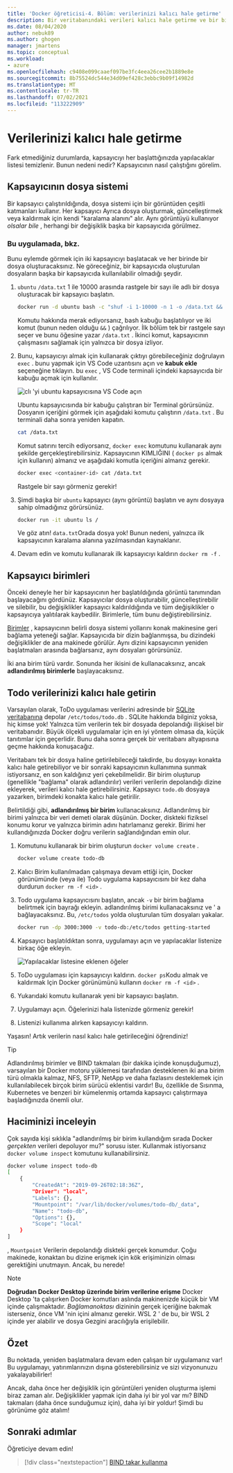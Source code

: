 ```yaml
---
title: 'Docker öğreticisi-4. Bölüm: verilerinizi kalıcı hale getirme'
description: Bir veritabanındaki verileri kalıcı hale getirme ve bir birim bağlayarak dizinleri bir kapsayıcıya paylaşma hakkında bilgi edinin.
ms.date: 08/04/2020
author: nebuk89
ms.author: ghogen
manager: jmartens
ms.topic: conceptual
ms.workload:
- azure
ms.openlocfilehash: c9408e099caaef097be3fc4eea26cee2b1889e8e
ms.sourcegitcommit: 8b75524dc544e34d09ef428c3ebbc9b09f14982d
ms.translationtype: MT
ms.contentlocale: tr-TR
ms.lasthandoff: 07/02/2021
ms.locfileid: "113222909"
---
```

# <a name="persist-your-data"></a>Verilerinizi kalıcı hale getirme

Fark etmediğiniz durumlarda, kapsayıcıyı her başlattığınızda yapılacaklar listesi temizlenir. Bunun nedeni nedir? Kapsayıcının nasıl çalıştığını görelim.

## <a name="the-containers-filesystem"></a>Kapsayıcının dosya sistemi

Bir kapsayıcı çalıştırıldığında, dosya sistemi için bir görüntüden çeşitli katmanları kullanır. Her kapsayıcı Ayrıca dosya oluşturmak, güncelleştirmek veya kaldırmak için kendi "karalama alanını" alır. Aynı görüntüyü kullanıyor *olsalar bile* , herhangi bir değişiklik başka bir kapsayıcıda görülmez.

### <a name="see-this-in-practice"></a>Bu uygulamada, bkz.

Bunu eylemde görmek için iki kapsayıcıyı başlatacak ve her birinde bir dosya oluşturacaksınız. Ne göreceğiniz, bir kapsayıcıda oluşturulan dosyaların başka bir kapsayıcıda kullanılabilir olmadığı şeydir.

1. `ubuntu` `/data.txt` 1 ile 10000 arasında rastgele bir sayı ile adlı bir dosya oluşturacak bir kapsayıcı başlatın.

    ```bash
    docker run -d ubuntu bash -c "shuf -i 1-10000 -n 1 -o /data.txt && tail -f /dev/null"
    ```

    Komutu hakkında merak ediyorsanız, bash kabuğu başlatılıyor ve iki komut (bunun neden olduğu `&&` ) çağrılıyor. İlk bölüm tek bir rastgele sayı seçer ve bunu öğesine yazar `/data.txt` . İkinci komut, kapsayıcının çalışmasını sağlamak için yalnızca bir dosya izliyor.

1. Bunu, kapsayıcıyı almak için kullanarak çıktıyı görebileceğiniz doğrulayın `exec` . bunu yapmak için VS Code uzantısını açın ve **kabuk ekle** seçeneğine tıklayın. bu `exec` , VS Code terminali içindeki kapsayıcıda bir kabuğu açmak için kullanılır.

    ![clı 'yi ubuntu kapsayıcısına VS Code açın](media/attach_shell.png)

    Ubuntu kapsayıcısında bir kabuğu çalıştıran bir Terminal görürsünüz. Dosyanın içeriğini görmek için aşağıdaki komutu çalıştırın `/data.txt` . Bu terminali daha sonra yeniden kapatın.

    ```bash
    cat /data.txt
    ```

    Komut satırını tercih ediyorsanız, `docker exec` komutunu kullanarak aynı şekilde gerçekleştirebilirsiniz. Kapsayıcının KIMLIĞINI ( `docker ps` almak için kullanın) almanız ve aşağıdaki komutla içeriğini almanız gerekir.

    ```bash
    docker exec <container-id> cat /data.txt
    ```

    Rastgele bir sayı görmeniz gerekir!

1. Şimdi başka bir `ubuntu` kapsayıcı (aynı görüntü) başlatın ve aynı dosyaya sahip olmadığınız görürsünüz.

    ```bash
    docker run -it ubuntu ls /
    ```

    Ve göz atın! `data.txt`Orada dosya yok! Bunun nedeni, yalnızca ilk kapsayıcının karalama alanına yazılmasından kaynaklanır.

1. Devam edin ve komutu kullanarak ilk kapsayıcıyı kaldırın `docker rm -f` .

## <a name="container-volumes"></a>Kapsayıcı birimleri

Önceki deneyle her bir kapsayıcının her başlatıldığında görüntü tanımından başlayacağını gördünüz. Kapsayıcılar dosya oluşturabilir, güncelleştirebilir ve silebilir, bu değişiklikler kapsayıcı kaldırıldığında ve tüm değişiklikler o kapsayıcıya yalıtılarak kaybedilir. Birimlerle, tüm bunu değiştirebilirsiniz.

[Birimler](https://docs.docker.com/storage/volumes/) , kapsayıcının belirli dosya sistemi yollarını konak makinesine geri bağlama yeteneği sağlar. Kapsayıcıda bir dizin bağlanmışsa, bu dizindeki değişiklikler de ana makinede görülür. Aynı dizini kapsayıcının yeniden başlatmaları arasında bağlarsanız, aynı dosyaları görürsünüz.

İki ana birim türü vardır. Sonunda her ikisini de kullanacaksınız, ancak **adlandırılmış birimlerle** başlayacaksınız.

## <a name="persist-your-todo-data"></a>Todo verilerinizi kalıcı hale getirin

Varsayılan olarak, ToDo uygulaması verilerini adresinde bir [SQLite veritabanına](https://www.sqlite.org/index.html) depolar `/etc/todos/todo.db` . SQLite hakkında bilginiz yoksa, hiç kimse yok! Yalnızca tüm verilerin tek bir dosyada depolandığı ilişkisel bir veritabanıdır. Büyük ölçekli uygulamalar için en iyi yöntem olmasa da, küçük tanıtımlar için geçerlidir. Bunu daha sonra gerçek bir veritabanı altyapısına geçme hakkında konuşacağız.

Veritabanı tek bir dosya haline getirilebileceği takdirde, bu dosyayı konakta kalıcı hale getirebiliyor ve bir sonraki kapsayıcının kullanımına sunmak istiyorsanız, en son kaldığınız yeri çekebilmelidir. Bir birim oluşturup (genellikle "bağlama" olarak adlandırılır) verileri verilerin depolandığı dizine ekleyerek, verileri kalıcı hale getirebilirsiniz. Kapsayıcı `todo.db` dosyaya yazarken, birimdeki konakta kalıcı hale getirilir.

Belirtildiği gibi, **adlandırılmış bir birim** kullanacaksınız. Adlandırılmış bir birimi yalnızca bir veri demeti olarak düşünün. Docker, diskteki fiziksel konumu korur ve yalnızca birimin adını hatırlamanız gerekir. Birimi her kullandığınızda Docker doğru verilerin sağlandığından emin olur.

1. Komutunu kullanarak bir birim oluşturun `docker volume create` .

    ```bash
    docker volume create todo-db
    ```

1. Kalıcı Birim kullanılmadan çalışmaya devam ettiği için, Docker görünümünde (veya ile) Todo uygulama kapsayıcısını bir kez daha durdurun `docker rm -f <id>` .

1. Todo uygulama kapsayıcısını başlatın, ancak `-v` bir birim bağlama belirtmek için bayrağı ekleyin. adlandırılmış birimi kullanacaksınız ve ' a bağlayacaksınız. Bu, `/etc/todos` yolda oluşturulan tüm dosyaları yakalar.

    ```bash
    docker run -dp 3000:3000 -v todo-db:/etc/todos getting-started
    ```

1. Kapsayıcı başlatıldıktan sonra, uygulamayı açın ve yapılacaklar listenize birkaç öğe ekleyin.

    ![Yapılacaklar listesine eklenen öğeler](media/items-added.png)

1. ToDo uygulaması için kapsayıcıyı kaldırın. `docker ps`Kodu almak ve kaldırmak Için Docker görünümünü kullanın `docker rm -f <id>` .

1. Yukarıdaki komutu kullanarak yeni bir kapsayıcı başlatın.

1. Uygulamayı açın. Öğelerinizi hala listenizde görmeniz gerekir!

1. Listenizi kullanıma alırken kapsayıcıyı kaldırın.

Yaşasın! Artık verilerin nasıl kalıcı hale getirileceğini öğrendiniz!

> [!TIP]
> Adlandırılmış birimler ve BIND takmaları (bir dakika içinde konuşduğumuz), varsayılan bir Docker motoru yüklemesi tarafından desteklenen iki ana birim türü olmakla kalmaz, NFS, SFTP, NetApp ve daha fazlasını desteklemek için kullanılabilecek birçok birim sürücü eklentisi vardır! Bu, özellikle de Sısınma, Kubernetes ve benzeri bir kümelenmiş ortamda kapsayıcı çalıştırmaya başladığınızda önemli olur.

## <a name="dive-into-your-volume"></a>Haciminizi inceleyin

Çok sayıda kişi sıklıkla "adlandırılmış bir birim kullandığım sırada Docker *gerçekten* verileri depoluyor mu?" sorusu ister. Kullanmak istiyorsanız `docker volume inspect` komutunu kullanabilirsiniz.

```bash
docker volume inspect todo-db
[
    {
        "CreatedAt": "2019-09-26T02:18:36Z",
        "Driver": "local",
        "Labels": {},
        "Mountpoint": "/var/lib/docker/volumes/todo-db/_data",
        "Name": "todo-db",
        "Options": {},
        "Scope": "local"
    }
]
```

, `Mountpoint` Verilerin depolandığı diskteki gerçek konumdur. Çoğu makinede, konaktan bu dizine erişmek için kök erişiminizin olması gerektiğini unutmayın. Ancak, bu nerede!

> [!NOTE]
> **Doğrudan Docker Desktop üzerinde birim verilerine erişme** Docker Desktop 'ta çalışırken Docker komutları aslında makinenizde küçük bir VM içinde çalışmaktadır. *Bağlamanoktası* dizininin gerçek içeriğine bakmak isterseniz, önce VM 'nin içini almanız gerekir. WSL 2 ' de bu, bir WSL 2 içinde yer alabilir ve dosya Gezgini aracılığıyla erişilebilir.

## <a name="recap"></a>Özet

Bu noktada, yeniden başlatmalara devam eden çalışan bir uygulamanız var! Bu uygulamayı, yatırımlarınızın dışına gösterebilirsiniz ve sizi vizyonunuzu yakalayabilirler!

Ancak, daha önce her değişiklik için görüntüleri yeniden oluşturma işlemi biraz zaman alır. Değişiklikler yapmak için daha iyi bir yol var mı? BIND takmaları (daha önce sunduğumuz için), daha iyi bir yoldur! Şimdi bu görünüme göz atalım!

## <a name="next-steps"></a>Sonraki adımlar

Öğreticiye devam edin!

> [!div class="nextstepaction"]
> [BIND takar kullanma](use-bind-mounts.md)
